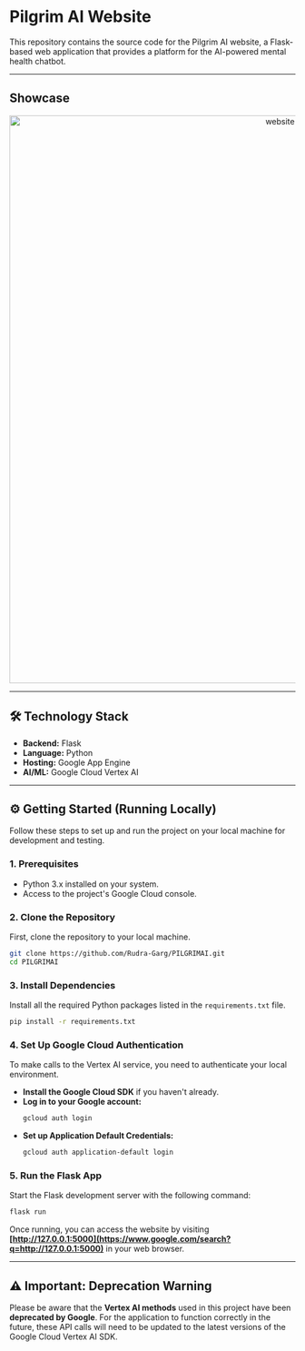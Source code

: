 # Pilgrim AI Website 

This repository contains the source code for the Pilgrim AI website, a Flask-based web application that provides a platform for the AI-powered mental health chatbot.

-----

## Showcase

<p align="center">
  <img src="../media/website-demo.gif" width="1000" alt="website demo gif">
</p>

-----

## 🛠️ Technology Stack

  * **Backend:** Flask
  * **Language:** Python
  * **Hosting:** Google App Engine
  * **AI/ML:** Google Cloud Vertex AI

-----

## ⚙️ Getting Started (Running Locally)

Follow these steps to set up and run the project on your local machine for development and testing.

### **1. Prerequisites**

  * Python 3.x installed on your system.
  * Access to the project's Google Cloud console.

### **2. Clone the Repository**

First, clone the repository to your local machine.

```bash
git clone https://github.com/Rudra-Garg/PILGRIMAI.git
cd PILGRIMAI
```

### **3. Install Dependencies**

Install all the required Python packages listed in the `requirements.txt` file.

```bash
pip install -r requirements.txt
```

### **4. Set Up Google Cloud Authentication**

To make calls to the Vertex AI service, you need to authenticate your local environment.

  * **Install the Google Cloud SDK** if you haven't already.
  * **Log in to your Google account:**
    ```bash
    gcloud auth login
    ```
  * **Set up Application Default Credentials:**
    ```bash
    gcloud auth application-default login
    ```

### **5. Run the Flask App**

Start the Flask development server with the following command:

```bash
flask run
```

Once running, you can access the website by visiting **[http://127.0.0.1:5000](https://www.google.com/search?q=http://127.0.0.1:5000)** in your web browser.

-----

## ⚠️ Important: Deprecation Warning

Please be aware that the **Vertex AI methods** used in this project have been **deprecated by Google**. For the application to function correctly in the future, these API calls will need to be updated to the latest versions of the Google Cloud Vertex AI SDK.

